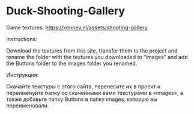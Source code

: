 # Duck-Shooting-Gallery

Game textures:
https://kenney.nl/assets/shooting-gallery

Instructions:

Download the textures from this site, transfer them to the project and rename the folder with the textures you downloaded to “images” and add the Buttons folder to the images folder you renamed.

Инструкция:

Скачайте текстуры с этого сайта, перенесите их в проект и переименуйте папку со скаченными вами текстурами в «images», а также добавьте папку Buttons в папку images, которую вы переименовали.
